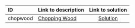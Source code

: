 | ID | Link to description | Link to solution |
|:---|:---|:---:|
| chopwood | [Chopping Wood](https://open.kattis.com/problems/chopwood) | [Solution](https://github.com/versenyi98/leetcode-solutions/tree/main/solutions/Chopping%20Wood)|
